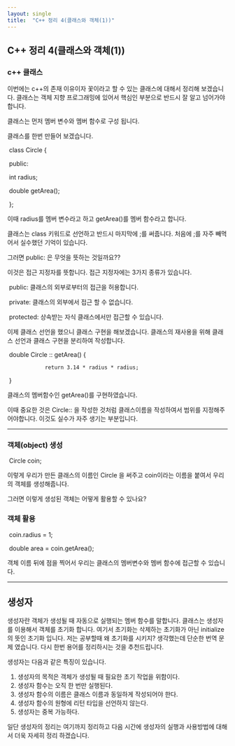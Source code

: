 ```yaml
---
layout: single
title:  "C++ 정리 4(클래스와 객체(1))"
---
```


## C++ 정리 4(클래스와 객체(1))

### c++ 클래스

이번에는 c++의 존재 이유이자 꽃이라고 할 수 있는 클래스에 대해서 정리해 보겠습니다. 클래스는 객체 지향 프로그래밍에 있어서 핵심인 부분으로 반드시 잘 알고 넘어가야 합니다.

클래스는 먼저 멤버 변수와 멤버 함수로 구성 됩니다.

클래스를 한번 만들어 보겠습니다.

​		class Circle {

​		public:

​				int radius;

​				double getArea();

​		};

이때 radius를 멤버 변수라고 하고 getArea()를 멤버 함수라고 합니다.

클래스는 class 키워드로 선언하고 반드시 마지막에 ;를 써줍니다.  처음에 ;를 자주 빼먹어서 실수했던 기억이 있습니다.

그러면 public: 은 무엇을 뜻하는 것일까요??

이것은 접근 지정자를 뜻합니다. 접근 지정자에는 3가지 종류가 있습니다. 

​		public:  클래스의 외부로부터의 접근을 허용합니다.

​		private: 클래스의 외부에서 접근 할 수 없습니다.

​		protected: 상속받는 자식 클래스에서만 접근할 수 있습니다.



이제 클래스 선언을 했으니 클래스 구현을 해보겠습니다. 클래스의 재사용을 위해 클래스 선언과 클래스 구현을 분리하여 작성합니다.

​		double Circle :: getArea() {

   				return 3.14 * radius * radius;					

​		}

클래스의 멤버함수인 getArea()를 구현하였습니다.

이때 중요한 것은 Circle:: 을 작성한 것처럼 클래스이름을 작성하여서 범위를 지정해주어야합니다. 이것도 실수가 자주 생기는 부분입니다.

---



### 객체(object) 생성

​		Circle coin;

이렇게 우리가 만든 클래스의 이름인 Circle 을 써주고 coin이라는 이름을 붙여서 우리의 객체를 생성해줍니다.

그러면 이렇게 생성된 객체는 어떻게 활용할 수 있나요?



### 객체 활용

​		coin.radius = 1;

​		double area = coin.getArea();

객체 이름 뒤에 점을 찍어서 우리는 클래스의 멤버변수와 멤버 함수에 접근할 수 있습니다.



---

## 생성자

생성자란 객체가 생성될 때 자동으로 실행되는 멤버 함수를 말합니다. 클래스는 생성자를 이용해서 객체를 초기화 합니다. 여기서 초기화는 삭제하는 초기화가 아닌 initialize의 뜻인 초기화 입니다. 저는 공부할때 왜 초기화를 시키지? 생각했는데 단순한 번역 문제 였습니다. 다시 한번 용어를 정리하시는 것을 추천드립니다.

생성자는 다음과 같은 특징이 있습니다.

1. 생성자의 목적은 객체가 생성될 때 필요한 초기 작업을 위함이다.
2. 생성자 함수는 오직 한 번만 실행된다.
3. 생성자 함수의 이름은 클래스 이름과 동일하게 작성되어야 한다.
4. 생성자 함수의 원형에 리턴 타입을 선언하지 않는다.
5. 생성자는 중복 가능하다.



일단 생성자의 정리는 여기까지 정리하고 다음 시간에 생성자의 실행과 사용방법에 대해서 더욱 자세히 정리 하겠습니다.